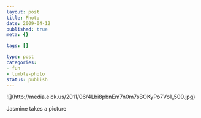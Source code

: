 ```yaml
--- 
layout: post
title: Photo
date: 2009-04-12
published: true
meta: {}

tags: []

type: post
categories: 
- fun
- tumble-photo
status: publish
---
```

<div class="figure">            ![](http://media.eick.us/2011/06/4Lbi8pbnEm7n0m7sBOKyPo7Vo1_500.jpg)        </div>

Jasmine takes a picture


